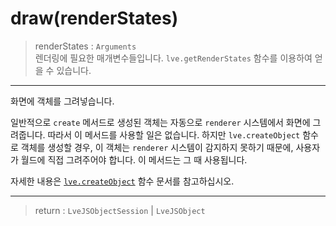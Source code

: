 # draw(renderStates)

> renderStates : `Arguments`  
  렌더링에 필요한 매개변수들입니다. `lve.getRenderStates` 함수를 이용하여 얻을 수 있습니다.

---

화면에 객체를 그려넣습니다.

일반적으로 `create` 메서드로 생성된 객체는 자동으로 `renderer` 시스템에서 화면에 그려줍니다. 따라서 이 메서드를 사용할 일은 없습니다. 하지만 `lve.createObject` 함수로 객체를 생성할 경우, 이 객체는 `renderer` 시스템이 감지하지 못하기 때문에, 사용자가 월드에 직접 그려주어야 합니다. 이 메서드는 그 때 사용됩니다.

자세한 내용은 [`lve.createObject`](../LveJS.Functions/LveJS.createObject.md) 함수 문서를 참고하십시오.

---

> return : `LveJSObjectSession` | `LveJSObject`